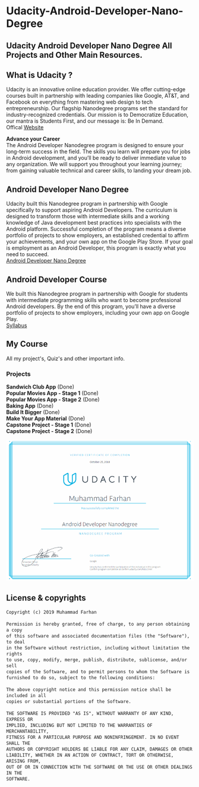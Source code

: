 # Udacity-Android-Developer-Nano-Degree
## Udacity Android Developer Nano Degree All Projects and Other Main Resources.

## What is Udacity ? </br>
Udacity is an innovative online education provider. We offer cutting-edge courses built in partnership with leading companies like Google, AT&T, and Facebook on everything from mastering web design to tech entrepreneurship. Our flagship Nanodegree programs set the standard for industry-recognized credentials. Our mission is to Democratize Education, our mantra is Students First, and our message is: Be In Demand.
</br>
Offical [Website](https://www.udacity.com/)

**Advance your Career** </br>
The Android Developer Nanodegree program is designed to ensure your long-term success in the field. The skills you learn will prepare you for jobs in Android development, and you’ll be ready to deliver immediate value to any organization. We will support you throughout your learning journey; from gaining valuable technical and career skills, to landing your dream job.
</br>

## Android Developer Nano Degree </br>
Udacity built this Nanodegree program in partnership with Google specifically to support aspiring Android Developers. The curriculum is designed to transform those with intermediate skills and a working knowledge of Java development best practices into specialists with the Android platform. Successful completion of the program means a diverse portfolio of projects to show employers, an established credential to affirm your achievements, and your own app on the Google Play Store. If your goal is employment as an Android Developer, this program is exactly what you need to succeed.
</br>
[Android Developer Nano Degree](https://www.udacity.com/course/android-developer-nanodegree-by-google--nd801)
</br>

## Android Developer Course </br>
We built this Nanodegree program in partnership with Google for students with intermediate programming skills who want to become professional Android developers. By the end of this program, you’ll have a diverse portfolio of projects to show employers, including your own app on Google Play.
</br>
[Syllabus](http://d20vrrgs8k4bvw.cloudfront.net/documents/en-US/Android+Developer+Nanodegree+Syllabus.pdf)

## My Course </br>
All my project's, Quiz's and other important info.

### Projects
__Sandwich Club App__ (Done) </br>
__Popular Movies App - Stage 1__ (Done) </br>
__Popular Movies App - Stage 2__ (Done) </br>
__Baking App__ (Done) </br>
__Build It Bigger__ (Done) </br>
__Make Your App Material__ (Done) </br>
__Capstone Project - Stage 1__ (Done) </br>
__Capstone Project - Stage 2__ (Done) </br>

![Nano Degree](https://github.com/FahanBakht/Udacity-Android-Developer-Nano-Degree/blob/master/Others%20Important%20Info/Nano%20Degree%20image/certificate.PNG)

## License & copyrights

```
Copyright (c) 2019 Muhammad Farhan

Permission is hereby granted, free of charge, to any person obtaining a copy
of this software and associated documentation files (the "Software"), to deal
in the Software without restriction, including without limitation the rights
to use, copy, modify, merge, publish, distribute, sublicense, and/or sell
copies of the Software, and to permit persons to whom the Software is
furnished to do so, subject to the following conditions:

The above copyright notice and this permission notice shall be included in all
copies or substantial portions of the Software.

THE SOFTWARE IS PROVIDED "AS IS", WITHOUT WARRANTY OF ANY KIND, EXPRESS OR
IMPLIED, INCLUDING BUT NOT LIMITED TO THE WARRANTIES OF MERCHANTABILITY,
FITNESS FOR A PARTICULAR PURPOSE AND NONINFRINGEMENT. IN NO EVENT SHALL THE
AUTHORS OR COPYRIGHT HOLDERS BE LIABLE FOR ANY CLAIM, DAMAGES OR OTHER
LIABILITY, WHETHER IN AN ACTION OF CONTRACT, TORT OR OTHERWISE, ARISING FROM,
OUT OF OR IN CONNECTION WITH THE SOFTWARE OR THE USE OR OTHER DEALINGS IN THE
SOFTWARE.
```
